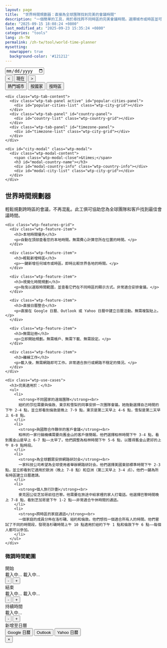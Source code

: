 ```yaml
---
layout: page
title:  "世界時間規劃器：直接為全球團隊找到完美的會議時間"
description: "一個簡單的工具，用於尋找跨不同時區的完美會議時間。選擇城市或時區並可視化時間重疊。"
date: "2025-09-15 18:08:24 +0800"
last_modified_at: "2025-09-23 15:35:24 +0800"
categories: "tools"
lang: zh-TW
permalink: /zh-tw/tool/world-time-planner
mysetting:
  nowrapper: true
  background-color: '#121212'
---
```


<link rel="stylesheet" href="/assets/css/world-time-planner.css?v=11">

<div id="world-time-planner-app">

  <div id="wtp-timeline-container" class="wtp-timeline-container">
    <div class="wtp-timeline-header">
      <div class="wtp-date-controls">
        <div id="wtp-date-buttons"></div>
        <input type="date" id="wtp-date-picker">
      </div>
      <div class="wtp-time-nav-controls">
        <button id="wtp-scroll-left-btn" title="向左捲動">&lt;</button>
        <button id="wtp-now-btn" title="前往目前時間">現在</button>
        <button id="wtp-scroll-right-btn" title="向右捲動">&gt;</button>
      </div>
    </div>
        <div id="wtp-scroll-container">
          <div id="wtp-rows-wrapper" style="position: relative;">
              <div id="wtp-time-rows"></div>
              <div id="wtp-time-selector" style="display: none;"></div>
          </div>
        </div>
  </div>

  <div class="wtp-selectors-container">
    <div class="wtp-tab-buttons">
      <div class="wtp-tab-btn-container">
        <button class="wtp-tab-btn active" data-tab="popular">熱門城市</button>
        <button class="wtp-tab-btn" data-tab="country">按國家</button>
        <button class="wtp-tab-btn" data-tab="timezone">按時區</button>
      </div>
    </div>
    
    <div class="wtp-tab-content">
      <div class="wtp-tab-panel active" id="popular-cities-panel">
        <div id="popular-cities-list" class="wtp-city-grid"></div>
      </div>
      <div class="wtp-tab-panel" id="country-panel">
        <div id="country-list" class="wtp-country-grid"></div>
      </div>
      <div class="wtp-tab-panel" id="timezone-panel">
        <div id="timezone-list" class="wtp-city-grid"></div>
      </div>
    </div>
    
    <div id="city-modal" class="wtp-modal">
      <div class="wtp-modal-content">
        <span class="wtp-modal-close">&times;</span>
        <h3 id="modal-country-name"></h3>
        <div id="modal-country-info" class="wtp-country-info"></div>
        <div id="modal-city-list" class="wtp-city-grid"></div>
      </div>
    </div>
  </div>

  <div class="wtp-features-section">
    <h2>世界時間規劃器</h2>
    <p class="wtp-features-intro">
      輕鬆規劃跨時區的會議，不再混亂。此工俱可協助您為全球團隊和客戶找到最佳會議時間。
    </p>
    
    <div class="wtp-features-grid">
      <div class="wtp-feature-item">
        <h3>本地時間優先</h3>
        <p>自動在頂部查看您的本地時間。無需費心計算您所在位置的時間。</p>
      </div>
      
      <div class="wtp-feature-item">
        <h3>輕鬆新增時區</h3>
        <p>一鍵新增任何城市或時區。即時比較世界各地的時間。</p>
      </div>
      
      <div class="wtp-feature-item">
        <h3>視覺化時間規劃</h3>
        <p>拖曳以選取時間範圍，並查看它們在不同時區的顯示方式。非常適合安排會議。</p>
      </div>
      
      <div class="wtp-feature-item">
        <h3>直接日曆整合</h3>
        <p>直接在 Google 日曆、Outlook 或 Yahoo 日曆中建立日曆活動。無需複製貼上。</p>
      </div>
      
      <div class="wtp-feature-item">
        <h3>無需註冊</h3>
        <p>立即開始規劃。無需帳戶、無需下載、無需設定。</p>
      </div>
      
      <div class="wtp-feature-item">
        <h3>離線工作</h3>
        <p>載入後，無需網路即可工作。非常適合旅行或網路不穩定的情況。</p>
      </div>
    </div>
    
    <div class="wtp-use-cases">
      <h3>完美適用於：</h3>
      <ul>
        <li>
          <strong>不同國家的遠端團隊</strong><br>
          紐約的莎拉需要與倫敦、東京和雪梨的同事安排一次團隊會議。她拖動選擇自己時間的下午 2-4 點，並立即看到倫敦是晚上 7-9 點，東京是第二天早上 4-6 點，雪梨是第二天早上 6-8 點。
        </li>
        <li>
          <strong>與國際合作夥伴的客戶會議</strong><br>
          柏林的一家行銷機構需要向舊金山的客戶做簡報。他們選擇柏林時間下午 3-4 點，看到舊金山是早上 6-7 點——太早了。他們調整為柏林時間下午 5-6 點，以獲得舊金山更好的上午 8-9 點時段。
        </li>
        <li>
          <strong>為全球觀眾安排網路研討会</strong><br>
          一家科技公司希望為全球使用者舉辦網路研討会。他們選擇美國東部標準時間下午 2-3 點，並立即看到它適用於歐洲（晚上 7-8 點）和亞洲（第二天早上 3-4 点）。他們一鍵為所有時區建立日曆邀請。
        </li>
        <li>
          <strong>個人旅行計劃</strong><br>
          麥克因公從芝加哥前往巴黎。他需要在旅途中給家裡的家人打電話。他選擇巴黎時間晚上 7-8 點，看到芝加哥是下午 1-2 點——非常適合午休時間的通話。
        </li>
        <li>
          <strong>跨時區的家庭通話</strong><br>
          一個家庭的成員分佈在洛杉磯、紐約和倫敦。他們想找一個適合所有人的時間。他們嘗試了不同的時間段，發現洛杉磯時間上午 10 點適用於紐約下午 1 點和倫敦下午 6 點——每個人都可以參加。
        </li>
      </ul>
    </div>
  </div>

  <!-- Time Range Selection Dialog -->
  <div id="wtp-range-dialog" class="wtp-range-dialog">
    <div class="wtp-range-dialog-content">
      <div class="wtp-range-dialog-body">
        <div id="wtp-range-info">
          <h3>微調時間範圍</h3>
          <div class="wtp-range-edit-container">
            <div class="wtp-range-edit-item">
              <label>開始</label>
              <div class="wtp-datetime-display">
                <span class="wtp-date-value" id="wtp-start-date-display">載入中...</span>
                <span class="wtp-time-value" id="wtp-start-time-display">載入中...</span>
              </div>
              <div class="wtp-btn-group">
                <button class="wtp-time-btn wtp-time-decrease" data-target="start" data-direction="decrease">-</button>
                <button class="wtp-time-btn wtp-time-increase" data-target="start" data-direction="increase">+</button>
              </div>
            </div>
            <div class="wtp-range-edit-item">
              <label>結束</label>
              <div class="wtp-datetime-display">
                <span class="wtp-date-value" id="wtp-end-date-display">載入中...</span>
                <span class="wtp-time-value" id="wtp-end-time-display">載入中...</span>
              </div>
              <div class="wtp-btn-group">
                <button class="wtp-time-btn wtp-time-decrease" data-target="end" data-direction="decrease">-</button>
                <button class="wtp-time-btn wtp-time-increase" data-target="end" data-direction="increase">+</button>
              </div>
            </div>
            <div class="wtp-range-edit-item">
              <label>持續時間</label>
              <div class="wtp-datetime-display">
                <span class="wtp-time-value" id="wtp-duration-display">載入中...</span>
              </div>
              <div class="wtp-btn-group">
                <button class="wtp-time-btn wtp-time-decrease" data-target="duration" data-direction="decrease">-</button>
                <button class="wtp-time-btn wtp-time-increase" data-target="duration" data-direction="increase">+</button>
              </div>
            </div>
          </div>
        </div>
        <div class="wtp-meeting-links">
          <label class="wtp-meeting-label">新增至日曆</label>
          <div class="wtp-meeting-buttons">
            <button class="wtp-meeting-btn" id="wtp-google-meeting-btn">
              Google 日曆
            </button>
            <button class="wtp-meeting-btn" id="wtp-outlook-meeting-btn">
              Outlook
            </button>
            <button class="wtp-meeting-btn" id="wtp-yahoo-meeting-btn">
              Yahoo 日曆
            </button>
          </div>
        </div>
        <div id="wtp-timezone-times"></div>
      </div>
      <button class="wtp-range-dialog-close">&times;</button>
    </div>
  </div>

</div>

<template id="wtp-timeline-row-template">
  <div class="wtp-timeline-row">
    <div class="wtp-timezone-info">
      <button class="wtp-remove-btn">&times;</button>
      <div class="wtp-city"></div>
      <div class="wtp-current-time"></div>
    </div>
    <div class="wtp-timeline-track">
      <div class="wtp-hover-time-label"></div>
    </div>
  </div>
</template>

<script src="/assets/js/world-time-planner-zh-tw.js?v=11"></script>
